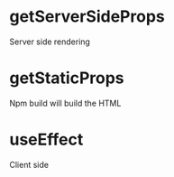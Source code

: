 # getServerSideProps

Server side rendering

# getStaticProps

Npm build will build the HTML

# useEffect

Client side